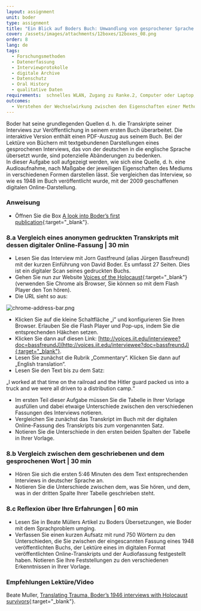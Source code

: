 ```yaml
---
layout: assignment
unit: boder
type: assignment
title: "Ein Blick auf Boders Buch: Umwandlung von gesprochener Sprache in abgetippten Text"
cover: /assets/images/attachments/12boxes/12boxes_08.png
order: 8
lang: de
tags:
  - Forschungsmethoden
  - Datenerfassung
  - Interviewprotokolle
  - digitale Archive
  - Datenschutz
  - Oral History
  - qualitative Daten
requirements:  schnelles WLAN, Zugang zu Ranke.2, Computer oder Laptop, Anwendung auf Computer oder Laptop zum Abspielen von Videos, Account für Timeline
outcomes:
  - Verstehen der Wechselwirkung zwischen den Eigenschaften einer Methode zur Erfassung von Daten, den Eigenschaften des Mediums, über das diese Daten geteilt werden, und der Darstellung dieser Daten.
---
```


Boder hat seine grundlegenden Quellen  d. h. die Transkripte seiner Interviews  zur Veröffentlichung in seinem ersten Buch überarbeitet. Die interaktive Version enthält einen PDF-Auszug aus seinem Buch. Bei der Lektüre von Büchern mit textgebundenen Darstellungen eines gesprochenen Interviews, das von der deutschen in die englische Sprache übersetzt wurde, sind potenzielle Abänderungen zu bedenken.  
In dieser Aufgabe soll aufgezeigt werden, wie sich eine Quelle, d. h. eine Audioaufnahme, nach Maßgabe der jeweiligen Eigenschaften des Mediums in verschiedenen Formen darstellen lässt. Sie vergleichen das Interview, so wie es 1948 im Buch veröffentlicht wurde, mit der 2009 geschaffenen digitalen Online-Darstellung.

<!-- more -->

<!-- briefing-student -->

### Anweisung
<!-- section-contents -->

- Öffnen Sie die Box [A look into Boder’s first publication](https://ranke2.uni.lu/klynt/en/#Intro){:target="_blank"}.

<!-- section -->

### 8.a  Vergleich eines anonymen gedruckten Transkripts mit dessen digitaler Online-Fassung | 30 min
<!-- section-contents -->

- Lesen Sie das Interview mit Jorn Gastfreund (alias Jürgen Bassfreund) mit der kurzen Einführung von David Boder. Es umfasst 27 Seiten. Dies ist ein digitaler Scan seines gedruckten Buchs.
- Gehen Sie nun zur Website [Voices of the Holocaust](http://voices.iit.edu/){:target="_blank"} (verwenden Sie Chrome als Browser, Sie können so mit dem Flash Player den Ton hören). 
- Die URL sieht so aus: 

![chrome-address-bar.png](../../../assets/images/chrome-address-bar.png)

- Klicken Sie auf die kleine Schaltfläche „i” und konfigurieren Sie Ihren Browser. Erlauben Sie die Flash Player und Pop-ups, indem Sie die entsprechenden Häkchen setzen. 
- Klicken Sie dann auf diesen Link: [http://voices.iit.edu/interviewee?doc=bassfreundJ](http://voices.iit.edu/interviewee?doc=bassfreundJ){:target="_blank"}.
- Lesen Sie zunächst die Rubrik „Commentary“. Klicken Sie dann auf „English translation“.
- Lesen Sie den Text bis zu dem Satz:

„I worked at that time on the railroad and the Hitler guard packed us into a truck and we were all driven to a distribution camp.“
 
- Im ersten Teil dieser Aufgabe müssen Sie die Tabelle in Ihrer Vorlage ausfüllen und dabei etwaige Unterschiede zwischen den verschiedenen Fassungen des Interviews notieren.
- Vergleichen Sie zunächst das Transkript im Buch mit der digitalen Online-Fassung des Transkripts bis zum vorgenannten Satz.
- Notieren Sie die Unterschiede in den ersten beiden Spalten der Tabelle in Ihrer Vorlage. 

<!-- section -->

### 8.b  Vergleich zwischen dem geschriebenen und dem gesprochenen Wort | 30 min
<!-- section-contents -->

- Hören Sie sich die ersten 5:46 Minuten des dem Text entsprechenden Interviews in deutscher Sprache an.
- Notieren Sie die Unterschiede zwischen dem, was Sie hören, und dem, was in der dritten Spalte Ihrer Tabelle geschrieben steht.

<!-- section -->

### 8.c  Reflexion über Ihre Erfahrungen | 60 min
<!-- section-contents -->

- Lesen Sie in Beate Müllers Artikel zu Boders Übersetzungen, wie Boder mit dem Sprachproblem umging.
- Verfassen Sie einen kurzen Aufsatz mit rund 750 Wörtern zu den Unterschieden, die Sie zwischen der eingescannten Fassung eines 1948 veröffentlichten Buchs, der Lektüre eines im digitalen Format veröffentlichten Online-Transkripts und der Audiofassung festgestellt haben. Notieren Sie Ihre Feststellungen zu den verschiedenen Erkenntnissen in Ihrer Vorlage.

<!-- section -->

### Empfehlungen Lektüre/Video
<!-- section-contents -->

Beate Muller, [Translating Trauma, Boder’s 1946 interviews with Holocaust survivors](https://www.euppublishing.com/doi/abs/10.3366/tal.2014.0155){:target="_blank"}.

<!-- briefing-teacher -->
